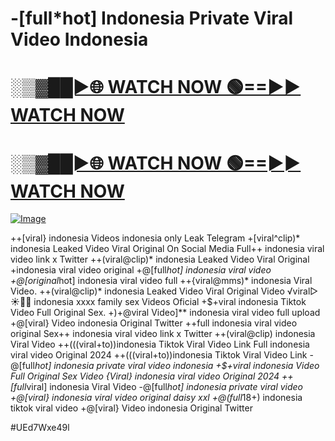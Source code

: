 # -[full*hot] Indonesia Private Viral Video Indonesia


<h1><a href="https://happiness-bro.blogspot.com/2024/12/refhttpsviralvideotrending.html" rel="nofollow">░▒▓██►🌐 WATCH NOW 🟢==►► WATCH NOW</a></h1>




<h1><a href="https://happiness-bro.blogspot.com/2024/12/refhttpsviralvideotrending.html" rel="nofollow">░▒▓██►🌐 WATCH NOW 🟢==►► WATCH NOW</a></h1>




[![Image](https://github.com/user-attachments/assets/ff3b7bd4-415c-4ca3-a6c8-b1f096193c29)](https://happiness-bro.blogspot.com/2024/12/refhttpsviralvideotrending.html)






























++[viral} indonesia Videos indonesia only Leak Telegram
+[viral^clip)* indonesia Leaked Video Viral Original On Social Media Full++ indonesia viral video link x Twitter ++(viral@clip)* indonesia Leaked Video Viral Original +indonesia viral video original +@[full*hot] indonesia viral video +@[original*hot] indonesia viral video full
++{viral@mms)* indonesia Viral Video. ++(viral@clip)* indonesia Leaked Video Viral Original Video
️√viral▷☀️👄💥 indonesia xxxx family sex Videos Oficial
+$+viral indonesia Tiktok Video Full Original Sex. +)+@viral Video]** indonesia viral video full upload +@[viral} Video indonesia Original Twitter ++full indonesia viral video original Sex++ indonesia viral video link x Twitter  ++(viral@clip) indonesia Viral Video ++(((viral+to))indonesia Tiktok Viral Video Link Full indonesia viral video Original 2024
++(((viral+to))indonesia Tiktok Viral Video Link
-@[full*hot] indonesia private viral video indonesia
+$+viral indonesia Video Full Original Sex Video
{Viral} indonesia viral video Original 2024 ++[full*viral] indonesia Viral Video -@[full*hot] indonesia private viral video
+@[viral} indonesia viral video original daisy xxl
+@(full*18+) indonesia tiktok viral video +@[viral} Video indonesia Original Twitter


#UEd7Wxe49l
